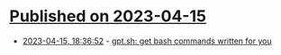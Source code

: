 # [Published on 2023-04-15](index.md)

* [2023-04-15, 18:36:52](https://lobste.rs/s/wnvwao/gpt_sh_get_bash_commands_written_for_you) - [gpt.sh: get bash commands written for you](https://github.com/rain-1/gpt.sh)
